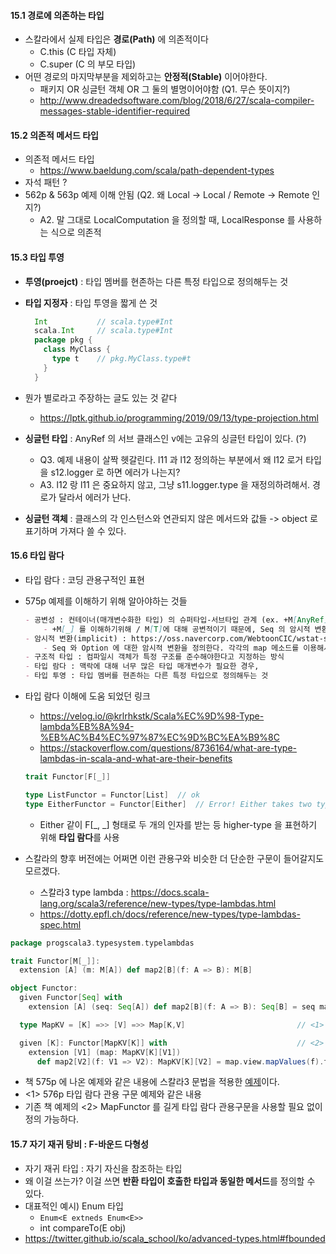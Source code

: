 #### 15.1 경로에 의존하는 타입

- 스칼라에서 실제 타입은 **경로(Path)** 에 의존적이다
  - C.this (C 타입 자체)
  - C.super (C 의 부모 타입)
- 어떤 경로의 마지막부분을 제외하고는 **안정적(Stable)** 이어야한다.
  - 패키지 OR 싱글턴 객체 OR 그 둘의 별명이어야함 (Q1. 무슨 뜻이지?)
  - http://www.dreadedsoftware.com/blog/2018/6/27/scala-compiler-messages-stable-identifier-required

#### 15.2 의존적 메서드 타입
- 의존적 메서드 타입
  - https://www.baeldung.com/scala/path-dependent-types
- 자석 패턴 ?
- 562p & 563p 예제 이해 안됨 (Q2. 왜 Local -> Local / Remote -> Remote 인지?)
  - A2. 말 그대로 LocalComputation 을 정의할 때, LocalResponse 를 사용하는 식으로 의존적

#### 15.3 타입 투영
- **투영(proejct)** : 타입 멤버를 현존하는 다른 특정 타입으로 정의해두는 것
- **타입 지정자** : 타입 투영을 짧게 쓴 것
  ```scala
    Int           // scala.type#Int
    scala.Int     // scala.type#Int
    package pkg {
      class MyClass {
        type t    // pkg.MyClass.type#t
      }
    }
  ```
- 뭔가 별로라고 주장하는 글도 있는 것 같다
  - https://lptk.github.io/programming/2019/09/13/type-projection.html

- **싱글턴 타입** : AnyRef 의 서브 클래스인 v에는 고유의 싱글턴 타입이 있다. (?)
  - Q3. 예제 내용이 살짝 헷갈린다. l11 과 l12 정의하는 부분에서 왜 l12 로거 타입을 s12.logger 로 하면 에러가 나는지?
  - A3. l12 랑 l11 은 중요하지 않고, 그냥 s11.logger.type 을 재정의하려해서. 경로가 달라서 에러가 난다.
- **싱글턴 객체** : 클래스의 각 인스턴스와 연관되지 않은 메서드와 값들 -> object 로 표기하며 가져다 쓸 수 있다.

#### 15.6 타입 람다
* 타입 람다 : 코딩 관용구적인 표현
* 575p 예제를 이해하기 위해 알아야하는 것들
    ```md
    - 공변성 : 컨테이너(매개변수화한 타입) 의 슈퍼타입-서브타입 관계 (ex. +M[AnyRef] 는 M[String] 도 올 수 있다는 뜻)
        - +M[_] 를 이해하기위해 / M[T]에 대해 공변적이기 때문에, Seq 의 암시적 변환을 Seq 의 서브타입이 사용가능
    - 암시적 변환(implicit) : https://oss.navercorp.com/WebtoonCIC/wstat-study/issues/31
        - Seq 와 Option 에 대한 암시적 변환을 정의한다. 각각의 map 메소드를 이용해서 map2 를 구현한다.
    - 구조적 타입 : 컴파일시 객체가 특정 구조를 준수해야한다고 지정하는 방식
    - 타입 람다 : 맥락에 대해 너무 많은 타입 매개변수가 필요한 경우, 
    - 타입 투영 : 타입 멤버를 현존하는 다른 특정 타입으로 정의해두는 것 
    ```
* 타입 람다 이해에 도움 되었던 링크
    * https://velog.io/@krlrhkstk/Scala%EC%9D%98-Type-lambda%EB%8A%94-%EB%AC%B4%EC%97%87%EC%9D%BC%EA%B9%8C
    * https://stackoverflow.com/questions/8736164/what-are-type-lambdas-in-scala-and-what-are-their-benefits
    ```scala
    trait Functor[F[_]]

    type ListFunctor = Functor[List]  // ok
    type EitherFunctor = Functor[Either]  // Error! Either takes two type parameters, expected: one 
    ```
    * Either 같이 F[_, _] 형태로 두 개의 인자를 받는 등 higher-type 을 표현하기 위해 **타입 람다**를 사용

* 스칼라의 향후 버전에는 어쩌면 이런 관용구와 비슷한 더 단순한 구문이 들어갈지도 모르겠다.
    * 스칼라3 type lambda : https://docs.scala-lang.org/scala3/reference/new-types/type-lambdas.html
    * https://dotty.epfl.ch/docs/reference/new-types/type-lambdas-spec.html
    
```scala
package progscala3.typesystem.typelambdas

trait Functor[M[_]]:
  extension [A] (m: M[A]) def map2[B](f: A => B): M[B]

object Functor:
  given Functor[Seq] with
    extension [A] (seq: Seq[A]) def map2[B](f: A => B): Seq[B] = seq map f

  type MapKV = [K] =>> [V] =>> Map[K,V]                         // <1>

  given [K]: Functor[MapKV[K]] with                             // <2>
    extension [V1] (map: MapKV[K][V1])
      def map2[V2](f: V1 => V2): MapKV[K][V2] = map.view.mapValues(f).toMap
```

* 책 575p 에 나온 예제와 같은 내용에 스칼라3 문법을 적용한 [예제](https://github.com/deanwampler/programming-scala-book-code-examples/blob/master/src/main/scala/progscala3/typesystem/typelambdas/Functor.scala)이다.
* <1> 576p 타입 람다 관용 구문 예제와 같은 내용
* 기존 책 예제의 <2> MapFunctor 를 길게 타입 람다 관용구문을 사용할 필요 없이 정의 가능하다.

#### 15.7 자기 재귀 탕비 : F-바운드 다형성
* 자기 재귀 타입 : 자기 자신을 참조하는 타입
* 왜 이걸 쓰는가? 이걸 쓰면 **반환 타입이 호출한 타입과 동일한 메서드**를 정의할 수 있다.
* 대표적인 예시) Enum 타입
    * `Enum<E extneds Enum<E>>`
    * int compareTo(E obj)
* https://twitter.github.io/scala_school/ko/advanced-types.html#fbounded
